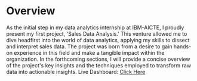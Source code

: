 # Overview
As the initial step in my data analytics internship at IBM-AICTE, I proudly present my first project, 'Sales Data Analysis.' This venture allowed me to dive headfirst into the world of data analytics, applying my skills to dissect and interpret sales data. The project was born from a desire to gain hands-on experience in this field and make a tangible impact within the organization. In the forthcoming sections, I will provide a concise overview of the project's key insights and the techniques employed to transform raw data into actionable insights.
Live Dashboard: [Click Here](https://app.powerbi.com/view?r=eyJrIjoiYTJjMmYxMmYtYmM3ZC00NDFjLWI5MjUtMjFiNjYzZjI4ZGQwIiwidCI6IjhjNzhjMTIyLWY3ODEtNDUwMC05YzJhLWY2NDVhNzYyODFmNSJ9)
